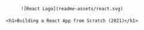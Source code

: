 <center>

    ![React Logo](readme-assets/react.svg)
    
    <h1>Building a React App from Scratch (2021)</h1>

</center>
